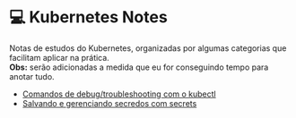 # :computer: Kubernetes Notes
Notas de estudos do Kubernetes, organizadas por algumas categorias que facilitam aplicar na prática.  
**Obs:** serão adicionadas a medida que eu for conseguindo tempo para anotar tudo.


- [Comandos de debug/troubleshooting com o kubectl](troubleshooting.md)
- [Salvando e gerenciando secredos com secrets](secrets/secrets.md)
